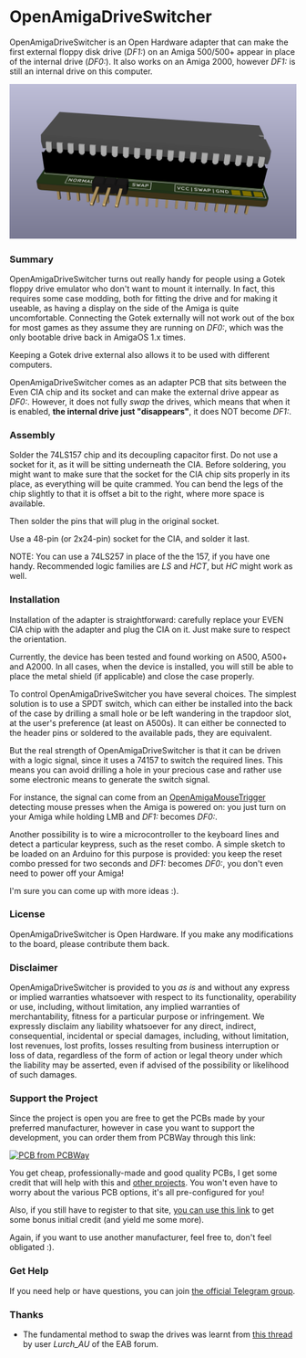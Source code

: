 # OpenAmigaDriveSwitcher
OpenAmigaDriveSwitcher is an Open Hardware adapter that can make the first external floppy disk drive (*DF1:*) on an Amiga 500/500+ appear in place of the internal drive (*DF0:*). It also works on an Amiga 2000, however *DF1:* is still an internal drive on this computer.

![Board](https://raw.githubusercontent.com/SukkoPera/OpenAmigaDriveSwitcher/master/doc/render-top.png)

### Summary
OpenAmigaDriveSwitcher turns out really handy for people using a Gotek floppy drive emulator who don't want to mount it internally. In fact, this requires some case modding, both for fitting the drive and for making it useable, as having a display on the side of the Amiga is quite uncomfortable. Connecting the Gotek externally will not work out of the box for most games as they assume they are running on *DF0:*, which was the only bootable drive back in AmigaOS 1.x times.

Keeping a Gotek drive external also allows it to be used with different computers.

OpenAmigaDriveSwitcher comes as an adapter PCB that sits between the Even CIA chip and its socket and can make the external drive appear as *DF0:*. However, it does not fully *swap* the drives, which means that when it is enabled, **the internal drive just "disappears"**, it does NOT become *DF1:*.

### Assembly
Solder the 74LS157 chip and its decoupling capacitor first. Do not use a socket for it, as it will be sitting underneath the CIA. Before soldering, you might want to make sure that the socket for the CIA chip sits properly in its place, as everything will be quite crammed. You can bend the legs of the chip slightly to that it is offset a bit to the right, where more space is available.

Then solder the pins that will plug in the original socket.

Use a 48-pin (or 2x24-pin) socket for the CIA, and solder it last.

NOTE: You can use a 74LS257 in place of the the 157, if you have one handy. Recommended logic families are *LS* and *HCT*, but *HC* might work as well.

### Installation
Installation of the adapter is straightforward: carefully replace your EVEN CIA chip with the adapter and plug the CIA on it. Just make sure to respect the orientation.

Currently, the device has been tested and found working on A500, A500+ and A2000. In all cases, when the device is installed, you will still be able to place the metal shield (if applicable) and close the case properly.

To control OpenAmigaDriveSwitcher you have several choices. The simplest solution is to use a SPDT switch, which can either be installed into the back of the case by drilling a small hole or be left wandering in the trapdoor slot, at the user's preference (at least on A500s). It can either be connected to the header pins or soldered to the available pads, they are equivalent.

But the real strength of OpenAmigaDriveSwitcher is that it can be driven with a logic signal, since it uses a 74157 to switch the required lines. This means you can avoid drilling a hole in your precious case and rather use some electronic means to generate the switch signal.

For instance, the signal can come from an [OpenAmigaMouseTrigger](https://github.com/SukkoPera/OpenAmigaMouseTrigger) detecting mouse presses when the Amiga is powered on: you just turn on your Amiga while holding LMB and *DF1:* becomes *DF0:*.

Another possibility is to wire a microcontroller to the keyboard lines and detect a particular keypress, such as the reset combo. A simple sketch to be loaded on an Arduino for this purpose is provided: you keep the reset combo pressed for two seconds and *DF1:* becomes *DF0:*, you don't even need to power off your Amiga!

I'm sure you can come up with more ideas :).

### License
OpenAmigaDriveSwitcher is Open Hardware. If you make any modifications to the board, please contribute them back.

### Disclaimer
OpenAmigaDriveSwitcher is provided to you *as is* and without any express or implied warranties whatsoever with respect to its functionality, operability or use, including, without limitation, any implied warranties of merchantability, fitness for a particular purpose or infringement. We expressly disclaim any liability whatsoever for any direct, indirect, consequential, incidental or special damages, including, without limitation, lost revenues, lost profits, losses resulting from business interruption or loss of data, regardless of the form of action or legal theory under which the liability may be asserted, even if advised of the possibility or likelihood of such damages.

### Support the Project
Since the project is open you are free to get the PCBs made by your preferred manufacturer, however in case you want to support the development, you can order them from PCBWay through this link:

[![PCB from PCBWay](https://www.pcbway.com/project/img/images/frompcbway.png)](https://www.pcbway.com/project/shareproject/OpenAmigaDriveSwitcher_V1.html)

You get cheap, professionally-made and good quality PCBs, I get some credit that will help with this and [other projects](https://www.pcbway.com/project/member/shareproject/?bmbid=41100). You won't even have to worry about the various PCB options, it's all pre-configured for you!

Also, if you still have to register to that site, [you can use this link](https://www.pcbway.com/setinvite.aspx?inviteid=41100) to get some bonus initial credit (and yield me some more).

Again, if you want to use another manufacturer, feel free to, don't feel obligated :).

### Get Help
If you need help or have questions, you can join [the official Telegram group](https://t.me/joinchat/HUHdWBC9J9JnYIrvTYfZmg).

### Thanks
- The fundamental method to swap the drives was learnt from [this thread](http://eab.abime.net/showthread.php?t=89581) by user *Lurch_AU* of the EAB forum.
